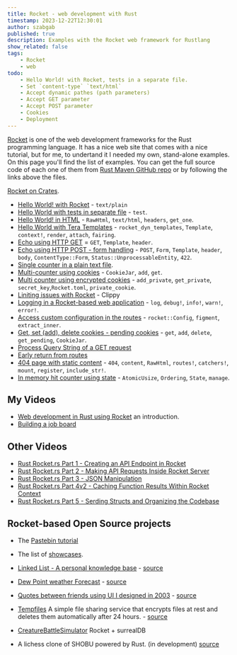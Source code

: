 ```yaml
---
title: Rocket - web development with Rust
timestamp: 2023-12-22T12:30:01
author: szabgab
published: true
description: Examples with the Rocket web framework for Rustlang
show_related: false
tags:
    - Rocket
    - web
todo:
    - Hello World! with Rocket, tests in a separate file.
    - Set `content-type` `text/html`
    - Accept dynamic pathes (path parameters)
    - Accept GET parameter
    - Accept POST parameter
    - Cookies
    - Deployment
---
```


[Rocket](https://rocket.rs/) is one of the web development frameworks for the Rust programming language. It has a nice web site that comes with a nice
tutorial, but for me, to undertand it I needed my own, stand-alone examples. On this page you'll find the list of examples. You can get the full source
code of each one of them from [Rust Maven GitHub repo](https://github.com/szabgab/rust.code-maven.com/) or by following the links above the files.

[Rocket on Crates](https://crates.io/crates/rocket).


* [Hello World! with Rocket](/rocket-hello-world) - `text/plain`
* [Hello World with tests in separate file](/rocket-hello-world-separating-tests) - `test`.
* [Hello World! in HTML](/rocket-hello-world-html) - `RawHtml`, `text/html`, `headers`, `get_one`.
* [Hello World with Tera Templates](/rocket-hello-world-tera-template) - `rocket_dyn_templates`, `Template`, `context!`, `render`, `attach`, `fairing`.
* [Echo using HTTP GET](/rocket-echo-get) = `GET`, `Template`, `header`.
* [Echo using HTTP POST - form handling](/rocket-echo-post) - `POST`, `Form`, `Template`, `header`, `body`, `ContentType::Form`, `Status::UnprocessableEntity`, `422`.
* [Single counter in a plain text file](/rocket-single-counter-in-text-file).
* [Multi-counter using cookies](/rocket-multi-counter-using-cookies) - `CookieJar`, `add`, `get`.
* [Multi counter using encrypted cookies](/rocket-multi-counter-using-encrypted-cookies) - `add_private`, `get_private`, `secret_key`,`Rocket.toml`, `private_cookie`.
* [Liniting issues with Rocket](/rocket-linting) - Clippy
* [Logging in a Rocket-based web application](/rocket-logging) - `log`, `debug!`, `info!`, `warn!`,  `error!`.
* [Access custom configuration in the routes](/rocket-access-custom-configuration) - `rocket::Config`, `figment`, `extract_inner`.
* [Get, set (add), delete cookies - pending cookies](/rocket-set-get-delete-cookies) - `get`, `add`, `delete`, `get_pending`, `CookieJar`.
* [Process Query String of a GET request](/rocket-query-string)
* [Early return from routes](/rocket-early-return)
* [404 page with static content](/rocket-404-page-with-static-content) - `404`, `content`, `RawHtml`, `routes!`, `catchers!`, `mount`, `register`, `include_str!`.
* [In memory hit counter using state](/rocket-in-memory-hit-counter-state) - `AtomicUsize`, `Ordering`, `State`, `manage`.

## My Videos

* [Web development in Rust using Rocket](/web-development-in-rust-using-rocket) an introduction.
* [Building a job board](/web-development-in-rust-using-rocket-building-a-job-board)

## Other Videos

* [Rust Rocket.rs Part 1 - Creating an API Endpoint in Rocket](https://www.youtube.com/watch?v=2vxvSMkm5Lg)
* [Rust Rocket.rs Part 2 - Making API Requests Inside Rocket Server](https://www.youtube.com/watch?v=Alyr-JN2pdQ)
* [Rust Rocket.rs Part 3 - JSON Manipulation](https://www.youtube.com/watch?v=FHlCVMhNdeU)
* [Rust Rocket.rs Part 4v2 - Caching Function Results Within Rocket Context](https://www.youtube.com/watch?v=AQ4YXEQEA4o)
* [Rust Rocket.rs Part 5 - Serding Structs and Organizing the Codebase](https://www.youtube.com/watch?v=F6r3GleRewU)

## Rocket-based Open Source projects

* The [Pastebin tutorial](https://rocket.rs/guide/v0.5/pastebin/#pastebin-tutorial)
* The list of [showcases](https://rocket.rs/guide/v0.5/faq/#showcase).


* [Linked List - A personal knowledge base](https://linkedlist.org/) - [source](https://github.com/wezm/pkb)
* [Dew Point weather Forecast](https://dewpoint.7bit.org/) - [source](https://github.com/wezm/dewpoint.7bit.org)
* [Quotes between friends using UI I designed in 2003](https://quotes.randome.net/) - [source](https://github.com/wezm/Quotes)
* [Tempfiles](https://tempfiles.ninja/) A simple file sharing service that encrypts files at rest and deletes them automatically after 24 hours. - [source](https://github.com/olback/tempfiles-rs)


* [CreatureBattleSimulator](https://github.com/MDH0/CreatureBattleSimulator/) Rocket + surrealDB

* A lichess clone of SHOBU powered by Rust. (in development) [source](https://github.com/Kapsyloffer/RUSTBU)

